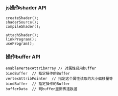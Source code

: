 ### js操作shader API
```
createShader();
shaderSource();
compileShader();

attachShader();
linkProgram();
useProgram();
```

### 操作buffer API
```
enableVertexAttribArray // 对属性启用buffer
bindBuffer  // 指定操作的Buffer
vertexAttribPointer  // 指定这个属性读取的大小偏移量等
bindBuffer  // 指定操作的Buffer
bufferData  // 玩buffer里面传递数据
```